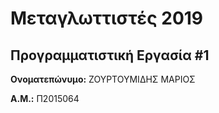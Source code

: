 # Μεταγλωττιστές 2019
## Προγραμματιστική Εργασία #1

**Ονοματεπώνυμο:** ΖΟΥΡΤΟΥΜΙΔΗΣ ΜΑΡΙΟΣ

**Α.Μ.:** Π2015064


